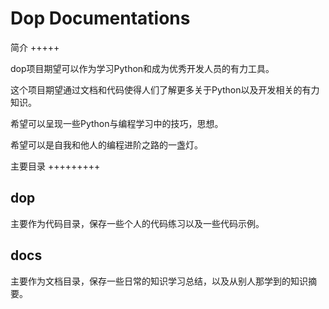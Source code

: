 Dop Documentations
====================

简介
+++++

dop项目期望可以作为学习Python和成为优秀开发人员的有力工具。

这个项目期望通过文档和代码使得人们了解更多关于Python以及开发相关的有力知识。

希望可以呈现一些Python与编程学习中的技巧，思想。

希望可以是自我和他人的编程进阶之路的一盏灯。

主要目录
+++++++++

dop
------

主要作为代码目录，保存一些个人的代码练习以及一些代码示例。

docs
------

主要作为文档目录，保存一些日常的知识学习总结，以及从别人那学到的知识摘要。




